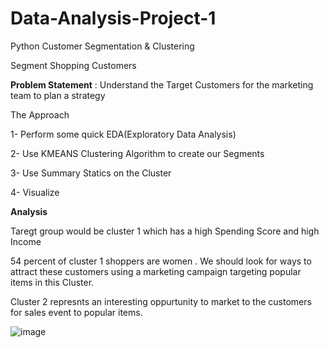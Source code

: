 # Data-Analysis-Project-1
Python Customer Segmentation & Clustering 

Segment Shopping Customers 

**Problem Statement** : Understand the Target Customers for the marketing team to plan a strategy

The Approach 

1- Perform some quick EDA(Exploratory Data Analysis)

2- Use KMEANS Clustering Algorithm to create our Segments

3- Use Summary Statics on the Cluster 

4- Visualize 

**Analysis**

Taregt group would be cluster 1 which has a high Spending Score and high Income 

54 percent of cluster 1 shoppers are women . We should look for ways to attract these customers using a marketing campaign targeting popular items in this Cluster. 

Cluster 2 represnts an interesting oppurtunity to market to the customers for sales event to popular items. 

![image](https://github.com/samming25/Data-Analysis-Project-1/assets/100364932/1c054aa8-6ccb-4899-a568-12e1ea2019fd)






